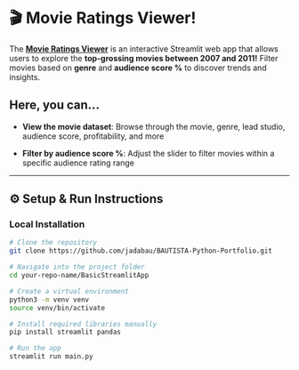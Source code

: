 # 🎬 Movie Ratings Viewer!

The **[Movie Ratings Viewer](https://jadabau-basic.streamlit.app/)** is an interactive Streamlit web app that allows users to explore the **top-grossing movies between 2007 and 2011!** Filter movies based on **genre** and **audience score %** to discover trends and insights.

## Here, you can...
- **View the movie dataset**: Browse through the movie, genre, lead studio, audience score, profitability, and more

- **Filter by audience score %**: Adjust the slider to filter movies within a specific audience rating range

---

## ⚙️ Setup & Run Instructions

### Local Installation

```bash
# Clone the repository
git clone https://github.com/jadabau/BAUTISTA-Python-Portfolio.git

# Navigate into the project folder
cd your-repo-name/BasicStreamlitApp

# Create a virtual environment
python3 -m venv venv
source venv/bin/activate

# Install required libraries manually
pip install streamlit pandas

# Run the app
streamlit run main.py
